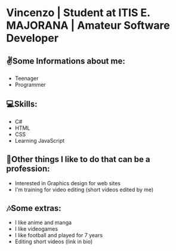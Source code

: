 # Vincenzo | Student at ITIS E. MAJORANA | Amateur Software Developer 

## ✌️Some Informations about me:
- Teenager
- Programmer

## 💻Skills:
- C#
- HTML
- CSS
- Learning JavaScript

## 📱Other things I like to do that can be a profession:
- Interested in Graphics design for web sites
- I'm training for video editing (short videos edited by me) 

## 🎶Some extras:
- I like anime and manga
- I like videogames
- I like football and played for 7 years
- Editing short videos (link in bio)
